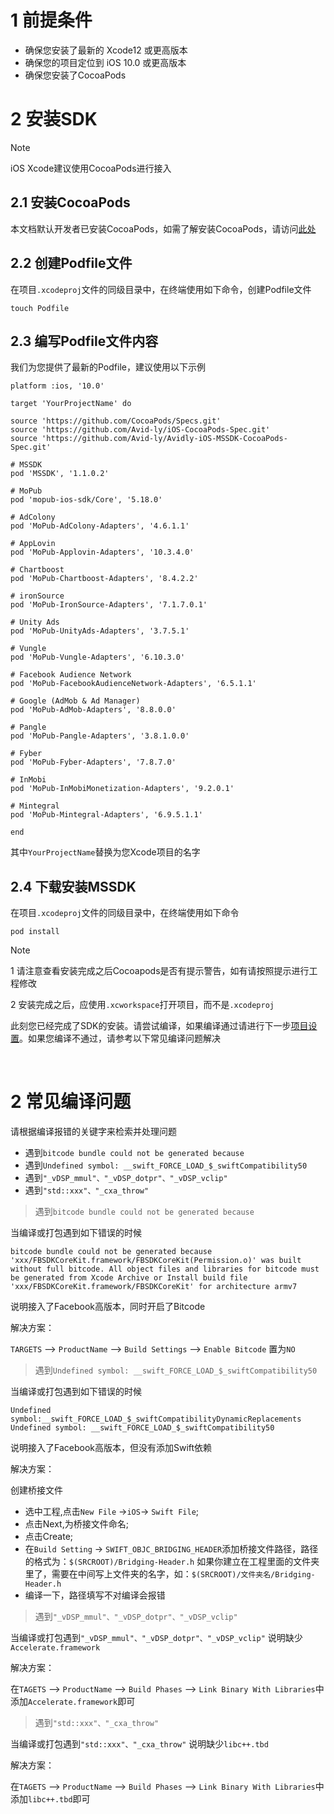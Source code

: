 # 1 前提条件

- 确保您安装了最新的 Xcode12 或更高版本
- 确保您的项目定位到 iOS 10.0 或更高版本
- 确保您安装了CocoaPods

# 2 安装SDK

> [!note]
iOS Xcode建议使用CocoaPods进行接入

## 2.1 安装CocoaPods

本文档默认开发者已安装CocoaPods，如需了解安装CocoaPods，请访问[此处](https://cocoapods.org/)


## 2.2 创建Podfile文件

在项目`.xcodeproj`文件的同级目录中，在终端使用如下命令，创建Podfile文件

```
touch Podfile
```

## 2.3 编写Podfile文件内容

我们为您提供了最新的Podfile，建议使用以下示例

```
platform :ios, '10.0'

target 'YourProjectName' do

source 'https://github.com/CocoaPods/Specs.git'
source 'https://github.com/Avid-ly/iOS-CocoaPods-Spec.git'
source 'https://github.com/Avid-ly/Avidly-iOS-MSSDK-CocoaPods-Spec.git'

# MSSDK
pod 'MSSDK', '1.1.0.2'

# MoPub
pod 'mopub-ios-sdk/Core', '5.18.0'

# AdColony
pod 'MoPub-AdColony-Adapters', '4.6.1.1'

# AppLovin
pod 'MoPub-Applovin-Adapters', '10.3.4.0'

# Chartboost
pod 'MoPub-Chartboost-Adapters', '8.4.2.2'

# ironSource
pod 'MoPub-IronSource-Adapters', '7.1.7.0.1'

# Unity Ads
pod 'MoPub-UnityAds-Adapters', '3.7.5.1'

# Vungle
pod 'MoPub-Vungle-Adapters', '6.10.3.0'

# Facebook Audience Network
pod 'MoPub-FacebookAudienceNetwork-Adapters', '6.5.1.1'

# Google (AdMob & Ad Manager)
pod 'MoPub-AdMob-Adapters', '8.8.0.0'

# Pangle
pod 'MoPub-Pangle-Adapters', '3.8.1.0.0'

# Fyber
pod 'MoPub-Fyber-Adapters', '7.8.7.0'

# InMobi
pod 'MoPub-InMobiMonetization-Adapters', '9.2.0.1'

# Mintegral
pod 'MoPub-Mintegral-Adapters', '6.9.5.1.1'

end
```

其中`YourProjectName`替换为您Xcode项目的名字


## 2.4 下载安装MSSDK

在项目`.xcodeproj`文件的同级目录中，在终端使用如下命令

```
pod install
```

> [!note]
> 1 请注意查看安装完成之后Cocoapods是否有提示警告，如有请按照提示进行工程修改
> 
> 2 安装完成之后，应使用`.xcworkspace`打开项目，而不是`.xcodeproj`

此刻您已经完成了SDK的安装。请尝试编译，如果编译通过请进行下一步[项目设置](/mssdk/ios/ios_setting.md)。如果您编译不通过，请参考以下常见编译问题解决

<br>

# 2 常见编译问题

请根据编译报错的关键字来检索并处理问题

- 遇到`bitcode bundle could not be generated because`
- 遇到`Undefined symbol: __swift_FORCE_LOAD_$_swiftCompatibility50`
- 遇到`"_vDSP_mmul"、"_vDSP_dotpr"、"_vDSP_vclip"`
- 遇到`"std::xxx"、"_cxa_throw"`

> 遇到`bitcode bundle could not be generated because`

当编译或打包遇到如下错误的时候

`
bitcode bundle could not be generated because 'xxx/FBSDKCoreKit.framework/FBSDKCoreKit(Permission.o)' was built without full bitcode. All object files and libraries for bitcode must be generated from Xcode Archive or Install build file 'xxx/FBSDKCoreKit.framework/FBSDKCoreKit' for architecture armv7
`

说明接入了Facebook高版本，同时开启了Bitcode

解决方案：

`TARGETS` --> `ProductName` --> `Build Settings` --> `Enable Bitcode` 置为`NO`


> 遇到`Undefined symbol: __swift_FORCE_LOAD_$_swiftCompatibility50`

当编译或打包遇到如下错误的时候

`Undefined symbol:__swift_FORCE_LOAD_$_swiftCompatibilityDynamicReplacements`
`Undefined symbol: __swift_FORCE_LOAD_$_swiftCompatibility50`

说明接入了Facebook高版本，但没有添加Swift依赖

解决方案：

创建桥接文件

- 选中工程,点击`New File` ->`iOS`-> `Swift File`;
- 点击Next,为桥接文件命名;
- 点击Create;
- 在`Build Setting` -> `SWIFT_OBJC_BRIDGING_HEADER`添加桥接文件路径，路径的格式为：`$(SRCROOT)/Bridging-Header.h`  如果你建立在工程里面的文件夹里了，需要在中间写上文件夹的名字，如：`$(SRCROOT)/文件夹名/Bridging-Header.h`
- 编译一下，路径填写不对编译会报错


> 遇到`"_vDSP_mmul"、"_vDSP_dotpr"、"_vDSP_vclip"`

当编译或打包遇到`"_vDSP_mmul"、"_vDSP_dotpr"、"_vDSP_vclip"` 说明缺少`Accelerate.framework`

解决方案：

在`TAGETS` --> `ProductName` --> `Build Phases` --> `Link Binary With Libraries`中添加`Accelerate.framework`即可

> 遇到`"std::xxx"、"_cxa_throw"`

当编译或打包遇到`"std::xxx"、"_cxa_throw"` 说明缺少`libc++.tbd`

解决方案：

在`TAGETS` --> `ProductName` --> `Build Phases` --> `Link Binary With Libraries`中添加`libc++.tbd`即可